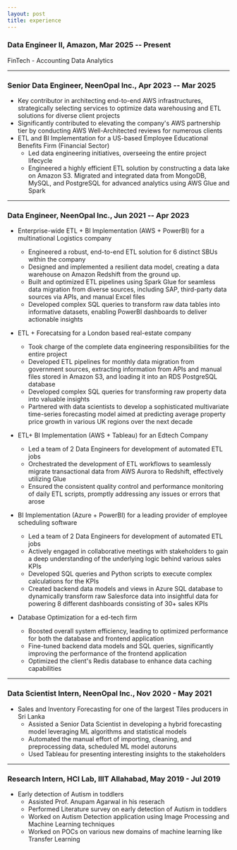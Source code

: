 ```yaml
---
layout: post
title: experience
---
```


### Data Engineer II, Amazon, Mar 2025 -- Present

FinTech - Accounting Data Analytics

---

### Senior Data Engineer, NeenOpal Inc., Apr 2023 -- Mar 2025

- Key contributor in architecting end-to-end AWS infrastructures, strategically selecting services to optimize data warehousing and ETL solutions for diverse client projects
- Significantly contributed to elevating the company's AWS partnership tier by conducting AWS Well-Architected reviews for numerous clients
- ETL and BI Implementation for a US-based Employee Educational Benefits Firm (Financial Sector)
    - Led data engineering initiatives, overseeing the entire project lifecycle
    - Engineered a highly efficient ETL solution by constructing a data lake on Amazon S3. Migrated and integrated data from MongoDB, MySQL, and PostgreSQL for advanced analytics using AWS Glue and Spark


---

### Data Engineer, NeenOpal Inc., Jun 2021 -- Apr 2023
- Enterprise-wide ETL + BI Implementation (AWS + PowerBI) for a multinational Logistics company
    - Engineered a robust, end-to-end ETL solution for 6 distinct SBUs within the company
    - Designed and implemented a resilient data model, creating a data warehouse on Amazon Redshift from the ground up.
    - Built and optimized ETL pipelines using Spark Glue for seamless data migration from diverse sources, including SAP, third-party data sources via APIs, and manual Excel files
    - Developed complex SQL queries to transform raw data tables into informative datasets, enabling PowerBI dashboards to deliver actionable insights

- ETL + Forecatsing for a London based real-estate company
    - Took charge of the complete data engineering responsibilities for the entire project
    - Developed ETL pipelines for monthly data migration from government sources, extracting information from APIs and manual files stored in Amazon S3, and loading it into an RDS PostgreSQL database
    - Developed complex SQL queries for transforming raw property data into valuable insights
    - Partnered with data scientists to develop a sophisticated multivariate time-series forecasting model aimed at predicting average property price growth in various UK regions over the next decade

- ETL+ BI Implementation (AWS + Tableau) for an Edtech Company
    - Led a team of 2 Data Engineers for development of automated ETL jobs
    - Orchestrated the development of ETL workflows to seamlessly migrate transactional data from AWS Aurora to Redshift, effectively utilizing Glue
    - Ensured the consistent quality control and performance monitoring of daily ETL scripts, promptly addressing any issues or errors that arose

- BI Implementation (Azure + PowerBI) for a leading provider of employee scheduling software
    - Led a team of 2 Data Engineers for development of automated ETL jobs
    - Actively engaged in collaborative meetings with stakeholders to gain a deep understanding of the underlying logic behind various sales KPIs
    - Developed SQL queries and Python scripts to execute complex calculations for the KPIs
    - Created backend data models and views in Azure SQL database to dynamically transform raw Salesforce data into insightful data for powering 8 different dashboards consisting of 30+ sales KPIs

- Database Optimization for a ed-tech firm
    - Boosted overall system efficiency, leading to optimized performance for both the database and frontend application
    - Fine-tuned backend data models and SQL queries, significantly improving the performance of the frontend application
    - Optimized the client's Redis database to enhance data caching capabilities


---

### Data Scientist Intern, NeenOpal Inc., Nov 2020 - May 2021

- Sales and Inventory Forecasting for one of the largest Tiles producers in Sri Lanka
    - Assisted a Senior Data Scientist in developing a hybrid forecasting model leveraging ML algorithms and statistical models
    - Automated the manual effort of importing, cleaning, and preprocessing data, scheduled ML model autoruns
    - Used Tableau for presenting interesting insights to the stakeholders

---

### Research Intern, HCI Lab, IIIT Allahabad, May 2019 - Jul 2019

- Early detection of Autism in toddlers
    - Assisted Prof. Anupam Agarwal in his reserach
    - Performed Literature survey on early detection of Autism in toddlers
    - Worked on Autism Detection application using Image Processing and Machine Learning techniques
    - Worked on POCs on various new domains of machine learning like Transfer Learning